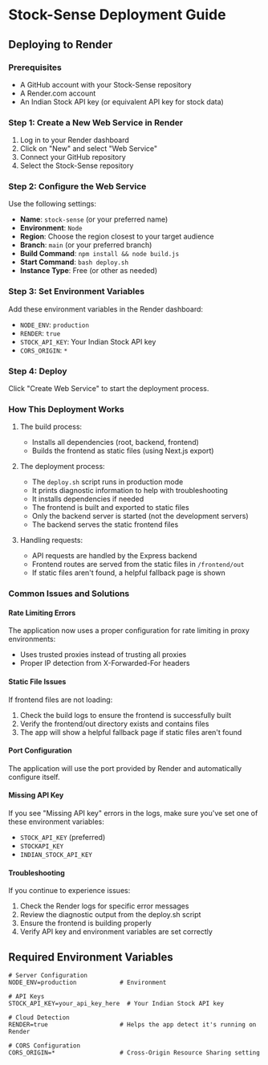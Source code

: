 # Stock-Sense Deployment Guide

## Deploying to Render

### Prerequisites
- A GitHub account with your Stock-Sense repository
- A Render.com account
- An Indian Stock API key (or equivalent API key for stock data)

### Step 1: Create a New Web Service in Render

1. Log in to your Render dashboard
2. Click on "New" and select "Web Service"
3. Connect your GitHub repository
4. Select the Stock-Sense repository

### Step 2: Configure the Web Service

Use the following settings:
- **Name**: `stock-sense` (or your preferred name)
- **Environment**: `Node`
- **Region**: Choose the region closest to your target audience
- **Branch**: `main` (or your preferred branch)
- **Build Command**: `npm install && node build.js`
- **Start Command**: `bash deploy.sh`
- **Instance Type**: Free (or other as needed)

### Step 3: Set Environment Variables

Add these environment variables in the Render dashboard:
- `NODE_ENV`: `production`
- `RENDER`: `true`
- `STOCK_API_KEY`: Your Indian Stock API key
- `CORS_ORIGIN`: `*`

### Step 4: Deploy

Click "Create Web Service" to start the deployment process.

### How This Deployment Works

1. The build process:
   - Installs all dependencies (root, backend, frontend)
   - Builds the frontend as static files (using Next.js export)
   
2. The deployment process:
   - The `deploy.sh` script runs in production mode
   - It prints diagnostic information to help with troubleshooting
   - It installs dependencies if needed
   - The frontend is built and exported to static files
   - Only the backend server is started (not the development servers)
   - The backend serves the static frontend files

3. Handling requests:
   - API requests are handled by the Express backend
   - Frontend routes are served from the static files in `/frontend/out`
   - If static files aren't found, a helpful fallback page is shown

### Common Issues and Solutions

#### Rate Limiting Errors
The application now uses a proper configuration for rate limiting in proxy environments:
- Uses trusted proxies instead of trusting all proxies
- Proper IP detection from X-Forwarded-For headers

#### Static File Issues
If frontend files are not loading:
1. Check the build logs to ensure the frontend is successfully built
2. Verify the frontend/out directory exists and contains files
3. The app will show a helpful fallback page if static files aren't found

#### Port Configuration
The application will use the port provided by Render and automatically configure itself.

#### Missing API Key
If you see "Missing API key" errors in the logs, make sure you've set one of these environment variables:
- `STOCK_API_KEY` (preferred)
- `STOCKAPI_KEY`
- `INDIAN_STOCK_API_KEY`

#### Troubleshooting
If you continue to experience issues:
1. Check the Render logs for specific error messages
2. Review the diagnostic output from the deploy.sh script
3. Ensure the frontend is building properly
4. Verify API key and environment variables are set correctly

## Required Environment Variables

```
# Server Configuration
NODE_ENV=production            # Environment

# API Keys
STOCK_API_KEY=your_api_key_here  # Your Indian Stock API key

# Cloud Detection
RENDER=true                    # Helps the app detect it's running on Render

# CORS Configuration
CORS_ORIGIN=*                  # Cross-Origin Resource Sharing setting
``` 
